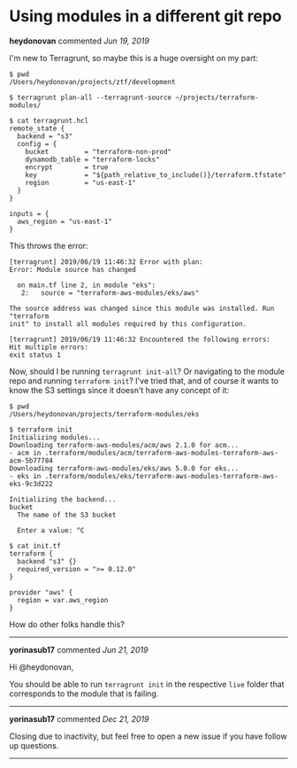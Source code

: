 # Using modules in a different git repo

**heydonovan** commented *Jun 19, 2019*

I'm new to Terragrunt, so maybe this is a huge oversight on my part:

```
$ pwd
/Users/heydonovan/projects/ztf/development

$ terragrunt plan-all --terragrunt-source ~/projects/terraform-modules/
```

```
$ cat terragrunt.hcl
remote_state {
  backend = "s3"
  config = {
    bucket         = "terraform-non-prod"
    dynamodb_table = "terraform-locks"
    encrypt        = true
    key            = "${path_relative_to_include()}/terraform.tfstate"
    region         = "us-east-1"
  }
}

inputs = {
  aws_region = "us-east-1"
}
```

This throws the error:

```
[terragrunt] 2019/06/19 11:46:32 Error with plan:
Error: Module source has changed

  on main.tf line 2, in module "eks":
   2:   source = "terraform-aws-modules/eks/aws"

The source address was changed since this module was installed. Run "terraform
init" to install all modules required by this configuration.

[terragrunt] 2019/06/19 11:46:32 Encountered the following errors:
Hit multiple errors:
exit status 1
```

Now, should I be running `terragrunt init-all`? Or navigating to the module repo and running `terraform init`? I've tried that, and of course it wants to know the S3 settings since it doesn't have any concept of it:

```
$ pwd
/Users/heydonovan/projects/terraform-modules/eks

$ terraform init
Initializing modules...
Downloading terraform-aws-modules/acm/aws 2.1.0 for acm...
- acm in .terraform/modules/acm/terraform-aws-modules-terraform-aws-acm-5b77784
Downloading terraform-aws-modules/eks/aws 5.0.0 for eks...
- eks in .terraform/modules/eks/terraform-aws-modules-terraform-aws-eks-9c3d222

Initializing the backend...
bucket
  The name of the S3 bucket

  Enter a value: ^C
```

```
$ cat init.tf
terraform {
  backend "s3" {}
  required_version = ">= 0.12.0"
}

provider "aws" {
  region = var.aws_region
}
```

How do other folks handle this?
<br />
***


**yorinasub17** commented *Jun 21, 2019*

Hi @heydonovan,

You should be able to run `terragrunt init` in the respective `live` folder that corresponds to the module that is failing.
***

**yorinasub17** commented *Dec 21, 2019*

Closing due to inactivity, but feel free to open a new issue if you have follow up questions.
***

